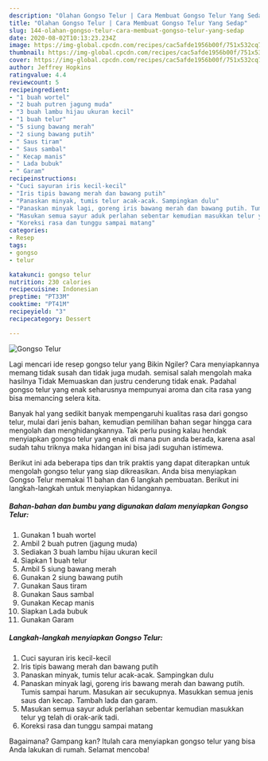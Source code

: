 ```yaml
---
description: "Olahan Gongso Telur | Cara Membuat Gongso Telur Yang Sedap"
title: "Olahan Gongso Telur | Cara Membuat Gongso Telur Yang Sedap"
slug: 144-olahan-gongso-telur-cara-membuat-gongso-telur-yang-sedap
date: 2020-08-02T10:13:23.234Z
image: https://img-global.cpcdn.com/recipes/cac5afde1956b00f/751x532cq70/gongso-telur-foto-resep-utama.jpg
thumbnail: https://img-global.cpcdn.com/recipes/cac5afde1956b00f/751x532cq70/gongso-telur-foto-resep-utama.jpg
cover: https://img-global.cpcdn.com/recipes/cac5afde1956b00f/751x532cq70/gongso-telur-foto-resep-utama.jpg
author: Jeffrey Hopkins
ratingvalue: 4.4
reviewcount: 5
recipeingredient:
- "1 buah wortel"
- "2 buah putren jagung muda"
- "3 buah lambu hijau ukuran kecil"
- "1 buah telur"
- "5 siung bawang merah"
- "2 siung bawang putih"
- " Saus tiram"
- " Saus sambal"
- " Kecap manis"
- " Lada bubuk"
- " Garam"
recipeinstructions:
- "Cuci sayuran iris kecil-kecil"
- "Iris tipis bawang merah dan bawang putih"
- "Panaskan minyak, tumis telur acak-acak. Sampingkan dulu"
- "Panaskan minyak lagi, goreng iris bawang merah dan bawang putih. Tumis sampai harum. Masukan air secukupnya. Masukkan semua jenis saus dan kecap. Tambah lada dan garam."
- "Masukan semua sayur aduk perlahan sebentar kemudian masukkan telur yg telah di orak-arik tadi."
- "Koreksi rasa dan tunggu sampai matang"
categories:
- Resep
tags:
- gongso
- telur

katakunci: gongso telur 
nutrition: 230 calories
recipecuisine: Indonesian
preptime: "PT33M"
cooktime: "PT41M"
recipeyield: "3"
recipecategory: Dessert

---
```



![Gongso Telur](https://img-global.cpcdn.com/recipes/cac5afde1956b00f/751x532cq70/gongso-telur-foto-resep-utama.jpg)

Lagi mencari ide resep gongso telur yang Bikin Ngiler? Cara menyiapkannya memang tidak susah dan tidak juga mudah. semisal salah mengolah maka hasilnya Tidak Memuaskan dan justru cenderung tidak enak. Padahal gongso telur yang enak seharusnya mempunyai aroma dan cita rasa yang bisa memancing selera kita.



Banyak hal yang sedikit banyak mempengaruhi kualitas rasa dari gongso telur, mulai dari jenis bahan, kemudian pemilihan bahan segar hingga cara mengolah dan menghidangkannya. Tak perlu pusing kalau hendak menyiapkan gongso telur yang enak di mana pun anda berada, karena asal sudah tahu triknya maka hidangan ini bisa jadi suguhan istimewa.


Berikut ini ada beberapa tips dan trik praktis yang dapat diterapkan untuk mengolah gongso telur yang siap dikreasikan. Anda bisa menyiapkan Gongso Telur memakai 11 bahan dan 6 langkah pembuatan. Berikut ini langkah-langkah untuk menyiapkan hidangannya.

<!--inarticleads1-->

##### Bahan-bahan dan bumbu yang digunakan dalam menyiapkan Gongso Telur:

1. Gunakan 1 buah wortel
1. Ambil 2 buah putren (jagung muda)
1. Sediakan 3 buah lambu hijau ukuran kecil
1. Siapkan 1 buah telur
1. Ambil 5 siung bawang merah
1. Gunakan 2 siung bawang putih
1. Gunakan  Saus tiram
1. Gunakan  Saus sambal
1. Gunakan  Kecap manis
1. Siapkan  Lada bubuk
1. Gunakan  Garam




<!--inarticleads2-->

##### Langkah-langkah menyiapkan Gongso Telur:

1. Cuci sayuran iris kecil-kecil
1. Iris tipis bawang merah dan bawang putih
1. Panaskan minyak, tumis telur acak-acak. Sampingkan dulu
1. Panaskan minyak lagi, goreng iris bawang merah dan bawang putih. Tumis sampai harum. Masukan air secukupnya. Masukkan semua jenis saus dan kecap. Tambah lada dan garam.
1. Masukan semua sayur aduk perlahan sebentar kemudian masukkan telur yg telah di orak-arik tadi.
1. Koreksi rasa dan tunggu sampai matang




Bagaimana? Gampang kan? Itulah cara menyiapkan gongso telur yang bisa Anda lakukan di rumah. Selamat mencoba!
